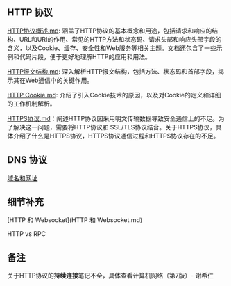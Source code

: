 ## HTTP 协议

[HTTP协议概述.md](./HTTP协议概述.md): 涵盖了HTTP协议的基本概念和用途，包括请求和响应的结构、URL和URI的作用、常见的HTTP方法和状态码、请求头部和响应头部字段的含义，以及Cookie、缓存、安全性和Web服务等相关主题。文档还包含了一些示例和代码片段，便于更好地理解HTTP的应用和用法。

[HTTP报文结构.md](./HTTP报文结构.md): 深入解析HTTP报文结构，包括方法、状态码和首部字段，揭示其在Web通信中的关键作用。

[HTTP Cookie.md](./HTTP报文结构.md): 介绍了引入Cookie技术的原因，以及对Cookie的定义和详细的工作机制解析。

[HTTPS协议.md](HTTPS协议.md)：阐述HTTP协议因采用明文传输数据导致安全通信上的不足。为了解决这一问题，需要将HTTP协议和 SSL/TLS协议结合。关于HTTPS协议，具体介绍了什么是HTTPS协议，HTTPS协议通信过程和HTTPS协议存在的不足。



## DNS 协议

 [域名和网址](域名和网址.md) 



## 细节补充

[HTTP 和 Websocket](HTTP 和 Websocket.md) 

HTTP vs RPC 



## 备注

关于HTTP协议的**持续连接**笔记不全，具体查看计算机网络（第7版）- 谢希仁